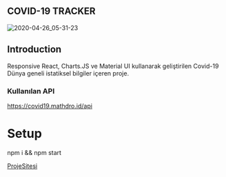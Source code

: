 
## COVID-19 TRACKER
![2020-04-26_05-31-23](https://user-images.githubusercontent.com/56710444/80296001-4025bc80-8780-11ea-9591-956fcb1935a6.png)

## Introduction
 Responsive
 React, Charts.JS ve Material UI kullanarak geliştirilen Covid-19 Dünya geneli istatiksel bilgiler içeren proje.

### Kullanılan API
https://covid19.mathdro.id/api

# Setup
npm i && npm start

[ProjeSitesi](https://koronavirus-f9bfd.web.app/)
